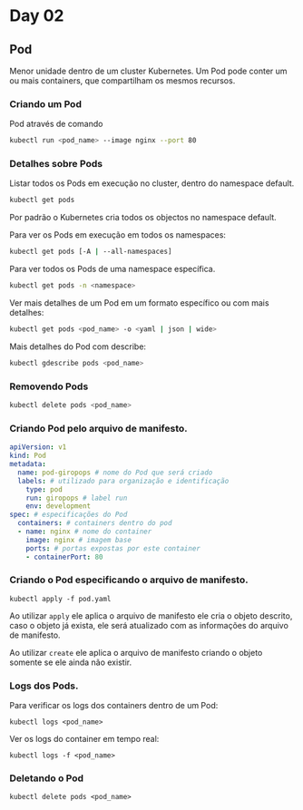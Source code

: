 # Day 02

## Pod
Menor unidade dentro de um cluster Kubernetes.
Um Pod pode conter um ou mais containers, que compartilham os mesmos recursos.

### Criando um Pod
Pod através de comando

```bash
kubectl run <pod_name> --image nginx --port 80
```

### Detalhes sobre Pods
Listar todos os Pods em execução no cluster, dentro do namespace default.

```bash
kubectl get pods
```

Por padrão o Kubernetes cria todos os objectos no namespace default.

Para ver os Pods em execução em todos os namespaces:

```bash
kubectl get pods [-A | --all-namespaces]
```

Para ver todos os Pods de uma namespace específica.

```bash
kubectl get pods -n <namespace>
```

Ver mais detalhes de um Pod em um formato específico ou com mais detalhes:

```bash
kubectl get pods <pod_name> -o <yaml | json | wide>
```

Mais detalhes do Pod com describe:

```bash
kubectl gdescribe pods <pod_name>
```

### Removendo Pods

```bash
kubectl delete pods <pod_name> 
```

### Criando Pod pelo arquivo de manifesto.

```yaml
apiVersion: v1
kind: Pod
metadata:
  name: pod-giropops # nome do Pod que será criado
  labels: # utilizado para organização e identificação
    type: pod
    run: giropops # label run
    env: development
spec: # especificações do Pod
  containers: # containers dentro do pod
  - name: nginx # nome do container
    image: nginx # imagem base
    ports: # portas expostas por este container
    - containerPort: 80
```

### Criando o Pod especificando o arquivo de manifesto.

```shell
kubectl apply -f pod.yaml
```

Ao utilizar `apply` ele aplica o arquivo de manifesto ele cria o objeto descrito, caso o objeto já exista, ele será atualizado com as informações do arquivo de manifesto.

Ao utilizar `create` ele aplica o arquivo de manifesto criando o objeto somente se ele ainda não existir.

### Logs dos Pods.

Para verificar os logs dos containers dentro de um Pod:

```shell
kubectl logs <pod_name>
```

Ver os logs do container em tempo real:

```shell
kubectl logs -f <pod_name>
```

### Deletando o Pod

```shell
kubectl delete pods <pod_name>
```